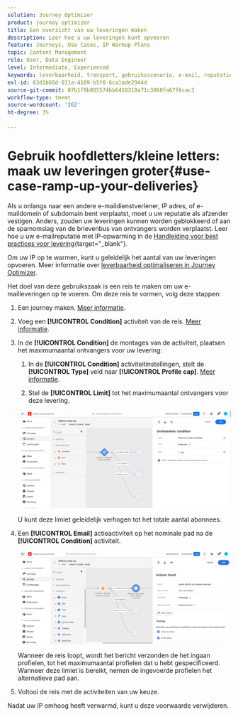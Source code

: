 ```yaml
---
solution: Journey Optimizer
product: journey optimizer
title: Een overzicht van uw leveringen maken
description: Leer hoe u uw leveringen kunt opvoeren
feature: Journeys, Use Cases, IP Warmup Plans
topic: Content Management
role: User, Data Engineer
level: Intermediate, Experienced
keywords: leverbaarheid, transport, gebruiksscenario, e-mail, reputatie
exl-id: 83d1b68d-011a-4109-b5f0-6ca1ade2944d
source-git-commit: 07b1f9b885574bb6418310a71c3060fa67f6cac3
workflow-type: tm+mt
source-wordcount: '262'
ht-degree: 3%

---
```


# Gebruik hoofdletters/kleine letters: maak uw leveringen groter{#use-case-ramp-up-your-deliveries}

Als u onlangs naar een andere e-maildienstverlener, IP adres, of e-maildomein of subdomain bent verplaatst, moet u uw reputatie als afzender vestigen. Anders, zouden uw leveringen kunnen worden geblokkeerd of aan de spamomslag van de brievenbus van ontvangers worden verplaatst. Leer hoe u uw e-mailreputatie met IP-opwarming in de [Handleiding voor best practices voor levering](https://experienceleague.adobe.com/docs/deliverability-learn/deliverability-best-practice-guide/additional-resources/generic-resources/increase-reputation-with-ip-warming.html){target="_blank"}.

Om uw IP op te warmen, kunt u geleidelijk het aantal van uw leveringen opvoeren. Meer informatie over [leverbaarheid optimaliseren in Journey Optimizer](../reports/deliverability.md).

Het doel van deze gebruikszaak is een reis te maken om uw e-mailleveringen op te voeren. Om deze reis te vormen, volg deze stappen:

1. Een journey maken. [Meer informatie](journey-gs.md).

1. Voeg een **[!UICONTROL Condition]** activiteit van de reis. [Meer informatie](condition-activity.md).

1. In de **[!UICONTROL Condition]** de montages van de activiteit, plaatsen het maximumaantal ontvangers voor uw levering:

   1. In de **[!UICONTROL Condition]** activiteitinstellingen, stelt de **[!UICONTROL Type]** veld naar **[!UICONTROL Profile cap]**. [Meer informatie](condition-activity.md#profile_cap).

   1. Stel de **[!UICONTROL Limit]** tot het maximumaantal ontvangers voor deze levering.

   ![](assets/profile-cap-condition.png)

   U kunt deze limiet geleidelijk verhogen tot het totale aantal abonnees.

1. Een **[!UICONTROL Email]** actieactiviteit op het nominale pad na de **[!UICONTROL Condition]** activiteit.

   ![](assets/ramp-up-deliveries-message.png)

   Wanneer de reis loopt, wordt het bericht verzonden de het ingaan profielen, tot het maximumaantal profielen dat u hebt gespecificeerd. Wanneer deze limiet is bereikt, nemen de ingevoerde profielen het alternatieve pad aan.

1. Voltooi de reis met de activiteiten van uw keuze.

Nadat uw IP omhoog heeft verwarmd, kunt u deze voorwaarde verwijderen.
